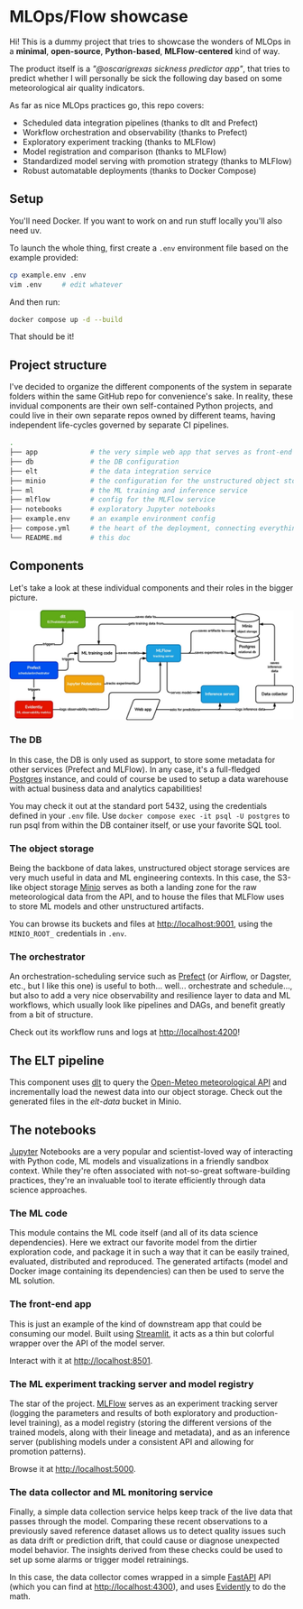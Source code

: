 # MLOps/Flow showcase

Hi! This is a dummy project that tries to showcase the wonders of MLOps in a **minimal**, **open-source**, **Python-based**, **MLFlow-centered** kind of way.

The product itself is a *"@oscarigrexas sickness predictor app"*, that tries to predict whether I will personally be sick the following day based on some meteorological air quality indicators.

As far as nice MLOps practices go, this repo covers:
- Scheduled data integration pipelines (thanks to dlt and Prefect)
- Workflow orchestration and observability (thanks to Prefect)
- Exploratory experiment tracking (thanks to MLFlow)
- Model registration and comparison (thanks to MLFlow)
- Standardized model serving with promotion strategy (thanks to MLFlow)
- Robust automatable deployments (thanks to Docker Compose)

## Setup
You'll need Docker.
If you want to work on and run stuff locally you'll also need uv.

To launch the whole thing, first create a `.env` environment file based on the example provided:
```bash
cp example.env .env
vim .env     # edit whatever
```

And then run:
```bash
docker compose up -d --build
```

That should be it!

## Project structure
I've decided to organize the different components of the system in separate folders within the same GitHub repo for convenience's sake.
In reality, these invidual components are their own self-contained Python projects, and could live in their own separate repos owned by different teams, having independent life-cycles governed by separate CI pipelines.

```bash
.
├── app             # the very simple web app that serves as front-end
├── db              # the DB configuration
├── elt             # the data integration service
├── minio           # the configuration for the unstructured object storage
├── ml              # the ML training and inference service
├── mlflow          # config for the MLFlow service
├── notebooks       # exploratory Jupyter notebooks
├── example.env     # an example environment config
├── compose.yml     # the heart of the deployment, connecting everything together
└── README.md       # this doc
```

## Components
Let's take a look at these individual components and their roles in the bigger picture.

![Architecture diagram of the system](img/arch.jpg)

### The DB
In this case, the DB is only used as support, to store some metadata for other services (Prefect and MLFlow). In any case, it's a full-fledged [Postgres](https://www.postgresql.org/docs/) instance, and could of course be used to setup a data warehouse with actual business data and analytics capabilities!

You may check it out at the standard port 5432, using the credentials defined in your `.env` file. Use `docker compose exec -it psql -U postgres` to run psql from within the DB container itself, or use your favorite SQL tool.

### The object storage
Being the backbone of data lakes, unstructured object storage services are very much useful in data and ML engineering contexts. In this case, the S3-like object storage [Minio](https://min.io/docs/minio/container/index.html) serves as both a landing zone for the raw meteorological data from the API, and to house the files that MLFlow uses to store ML models and other unstructured artifacts.

You can browse its buckets and files at [http://localhost:9001](http://localhost:9001), using the `MINIO_ROOT_` credentials in `.env`.

### The orchestrator
An orchestration-scheduling service such as [Prefect](https://docs.prefect.io/v3/get-started/index) (or Airflow, or Dagster, etc., but I like this one) is useful to both... well... orchestrate and schedule..., but also to add a very nice observability and resilience layer to data and ML workflows, which usually look like pipelines and DAGs, and benefit greatly from a bit of structure.

Check out its workflow runs and logs at [http://localhost:4200](http://localhost:4200)!

## The ELT pipeline
This component uses [dlt](https://dlthub.com/) to query the [Open-Meteo meteorological API](https://open-meteo.com/en/docs/air-quality-api) and incrementally load the newest data into our object storage. Check out the generated files in the *elt-data* bucket in Minio.

## The notebooks
[Jupyter](https://jupyter.org/) Notebooks are a very popular and scientist-loved way of interacting with Python code, ML models and visualizations in a friendly sandbox context. While they're often associated with not-so-great software-building practices, they're an invaluable tool to iterate efficiently through data science approaches.

### The ML code
This module contains the ML code itself (and all of its data science dependencies). Here we extract our favorite model from the dirtier exploration code, and package it in such a way that it can be easily trained, evaluated, distributed and reproduced. The generated artifacts (model and Docker image containing its dependencies) can then be used to serve the ML solution.

### The front-end app
This is just an example of the kind of downstream app that could be consuming our model. Built using [Streamlit](https://docs.streamlit.io/), it acts as a thin but colorful wrapper over the API of the model server.

Interact with it at [http://localhost:8501](http://localhost:8501).

### The ML experiment tracking server and model registry
The star of the project. [MLFlow](https://mlflow.org/docs/latest/index.html) serves as an experiment tracking server (logging the parameters and results of both exploratory and production-level training), as a model registry (storing the different versions of the trained models, along with their lineage and metadata), and as an inference server (publishing models under a consistent API and allowing for promotion patterns).

Browse it at [http://localhost:5000](http://localhost:5000).

### The data collector and ML monitoring service
Finally, a simple data collection service helps keep track of the live data that passes through the model. Comparing these recent observations to a previously saved reference dataset allows us to detect quality issues such as data drift or prediction drift, that could cause or diagnose unexpected model behavior. The insights derived from these checks could be used to set up some alarms or trigger model retrainings.

In this case, the data collector comes wrapped in a simple [FastAPI](https://fastapi.tiangolo.com/) API (which you can find at [http://localhost:4300](http://localhost:4300)), and uses [Evidently](https://docs.evidentlyai.com/) to do the math.